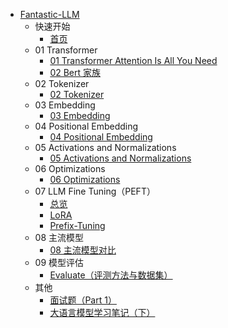 - [Fantastic-LLM](./README.md)
  - 快速开始
    - [首页](./index.md)
  - 01 Transformer
    - [01 Transformer Attention Is All You Need](./01%20Transformer/01%20Transformer%20Attention%20Is%20All%20You%20Need.md)
    - [02 Bert 家族](./01%20Transformer/02%20Bert.md)
  - 02 Tokenizer
    - [02 Tokenizer](./02%20Tokenizer/02%20Tokenizer.md)
  - 03 Embedding
    - [03 Embedding](./03%20Embedding/03%20Embedding.md)
  - 04 Positional Embedding
    - [04 Positional Embedding](./04%20Positional%20Embedding/04%20Positional%20Embedding.md)
  - 05 Activations and Normalizations
    - [05 Activations and Normalizations](./05%20Activations%20and%20Normalizations/05%20Activations%20and%20Normalizations.md)
  - 06 Optimizations
    - [06 Optimizations](./06%20Optimizations/06%20Optimizations.md)
  - 07 LLM Fine Tuning（PEFT）
    - [总览](./07%20LLM%20Fine%20tuning/07%20LLM%20Fine%20tuning.md)
    - [LoRA](./07%20LLM%20Fine%20tuning/LoRA.md)
    - [Prefix-Tuning](./07%20LLM%20Fine%20tuning/Prefix-Tuning.md)
  - 08 主流模型
    - [08 主流模型对比](./08%20主流模型/08%20主流模型对比.md)
  - 09 模型评估
    - [Evaluate（评测方法与数据集）](./09%20模型评估/Evaluate.md)
  - 其他
    - [面试题（Part 1）](./面试题/part1.md)
    - [大语言模型学习笔记（下）](./大语言模型学习笔记（下）.md)